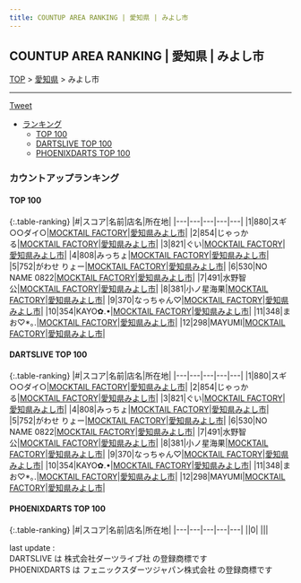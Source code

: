 ```yaml
---
title: COUNTUP AREA RANKING | 愛知県 | みよし市
---
```

## COUNTUP AREA RANKING | 愛知県 | みよし市

[TOP](/darts/rank/) > [愛知県](/darts/rank/愛知県/) > みよし市

___

<a href="https://twitter.com/share?ref_src=twsrc%5Etfw" data-text="COUNTUP AREA RANKING | 愛知県みよし市" class="twitter-share-button" data-hashtags="DARTSLIVE,PHOENIXDARTS,darts,ダーツ" data-show-count="false">Tweet</a>

* [ランキング](#カウントアップランキング)
    * [TOP 100](#top-100)
    * [DARTSLIVE TOP 100](#dartslive-top-100)
    * [PHOENIXDARTS TOP 100](#phoenixdarts-top-100)

### カウントアップランキング

#### TOP 100



{:.table-ranking}
|#|スコア|名前|店名|所在地|
|---|---|---|---|---|
|1|880|<span class="rank-name-dl">スギ○○ダイ○</span>|<a href="https://search.dartslive.com/jp/shop/8ac715476efa69610d9b047a20a7ba1e">MOCKTAIL FACTORY</a>|<a href="/darts/rank/愛知県/みよし市">愛知県みよし市</a>|
|2|854|<span class="rank-name-dl">じゃっかる</span>|<a href="https://search.dartslive.com/jp/shop/8ac715476efa69610d9b047a20a7ba1e">MOCKTAIL FACTORY</a>|<a href="/darts/rank/愛知県/みよし市">愛知県みよし市</a>|
|3|821|<span class="rank-name-dl">ぐい</span>|<a href="https://search.dartslive.com/jp/shop/8ac715476efa69610d9b047a20a7ba1e">MOCKTAIL FACTORY</a>|<a href="/darts/rank/愛知県/みよし市">愛知県みよし市</a>|
|4|808|<span class="rank-name-dl">みっちょ</span>|<a href="https://search.dartslive.com/jp/shop/8ac715476efa69610d9b047a20a7ba1e">MOCKTAIL FACTORY</a>|<a href="/darts/rank/愛知県/みよし市">愛知県みよし市</a>|
|5|752|<span class="rank-name-dl">がわせ りょー</span>|<a href="https://search.dartslive.com/jp/shop/8ac715476efa69610d9b047a20a7ba1e">MOCKTAIL FACTORY</a>|<a href="/darts/rank/愛知県/みよし市">愛知県みよし市</a>|
|6|530|<span class="rank-name-dl">NO NAME 0822</span>|<a href="https://search.dartslive.com/jp/shop/8ac715476efa69610d9b047a20a7ba1e">MOCKTAIL FACTORY</a>|<a href="/darts/rank/愛知県/みよし市">愛知県みよし市</a>|
|7|491|<span class="rank-name-dl">水野智公</span>|<a href="https://search.dartslive.com/jp/shop/8ac715476efa69610d9b047a20a7ba1e">MOCKTAIL FACTORY</a>|<a href="/darts/rank/愛知県/みよし市">愛知県みよし市</a>|
|8|381|<span class="rank-name-dl">小ノ星海果</span>|<a href="https://search.dartslive.com/jp/shop/8ac715476efa69610d9b047a20a7ba1e">MOCKTAIL FACTORY</a>|<a href="/darts/rank/愛知県/みよし市">愛知県みよし市</a>|
|9|370|<span class="rank-name-dl">なっちゃん♡</span>|<a href="https://search.dartslive.com/jp/shop/8ac715476efa69610d9b047a20a7ba1e">MOCKTAIL FACTORY</a>|<a href="/darts/rank/愛知県/みよし市">愛知県みよし市</a>|
|10|354|<span class="rank-name-dl">KAYO✿.•</span>|<a href="https://search.dartslive.com/jp/shop/8ac715476efa69610d9b047a20a7ba1e">MOCKTAIL FACTORY</a>|<a href="/darts/rank/愛知県/みよし市">愛知県みよし市</a>|
|11|348|<span class="rank-name-dl">まお♡*｡.</span>|<a href="https://search.dartslive.com/jp/shop/8ac715476efa69610d9b047a20a7ba1e">MOCKTAIL FACTORY</a>|<a href="/darts/rank/愛知県/みよし市">愛知県みよし市</a>|
|12|298|<span class="rank-name-dl">MAYUMI</span>|<a href="https://search.dartslive.com/jp/shop/8ac715476efa69610d9b047a20a7ba1e">MOCKTAIL FACTORY</a>|<a href="/darts/rank/愛知県/みよし市">愛知県みよし市</a>|


#### DARTSLIVE TOP 100



{:.table-ranking}
|#|スコア|名前|店名|所在地|
|---|---|---|---|---|
|1|880|<span class="rank-name-dl">スギ○○ダイ○</span>|<a href="https://search.dartslive.com/jp/shop/8ac715476efa69610d9b047a20a7ba1e">MOCKTAIL FACTORY</a>|<a href="/darts/rank/愛知県/みよし市">愛知県みよし市</a>|
|2|854|<span class="rank-name-dl">じゃっかる</span>|<a href="https://search.dartslive.com/jp/shop/8ac715476efa69610d9b047a20a7ba1e">MOCKTAIL FACTORY</a>|<a href="/darts/rank/愛知県/みよし市">愛知県みよし市</a>|
|3|821|<span class="rank-name-dl">ぐい</span>|<a href="https://search.dartslive.com/jp/shop/8ac715476efa69610d9b047a20a7ba1e">MOCKTAIL FACTORY</a>|<a href="/darts/rank/愛知県/みよし市">愛知県みよし市</a>|
|4|808|<span class="rank-name-dl">みっちょ</span>|<a href="https://search.dartslive.com/jp/shop/8ac715476efa69610d9b047a20a7ba1e">MOCKTAIL FACTORY</a>|<a href="/darts/rank/愛知県/みよし市">愛知県みよし市</a>|
|5|752|<span class="rank-name-dl">がわせ りょー</span>|<a href="https://search.dartslive.com/jp/shop/8ac715476efa69610d9b047a20a7ba1e">MOCKTAIL FACTORY</a>|<a href="/darts/rank/愛知県/みよし市">愛知県みよし市</a>|
|6|530|<span class="rank-name-dl">NO NAME 0822</span>|<a href="https://search.dartslive.com/jp/shop/8ac715476efa69610d9b047a20a7ba1e">MOCKTAIL FACTORY</a>|<a href="/darts/rank/愛知県/みよし市">愛知県みよし市</a>|
|7|491|<span class="rank-name-dl">水野智公</span>|<a href="https://search.dartslive.com/jp/shop/8ac715476efa69610d9b047a20a7ba1e">MOCKTAIL FACTORY</a>|<a href="/darts/rank/愛知県/みよし市">愛知県みよし市</a>|
|8|381|<span class="rank-name-dl">小ノ星海果</span>|<a href="https://search.dartslive.com/jp/shop/8ac715476efa69610d9b047a20a7ba1e">MOCKTAIL FACTORY</a>|<a href="/darts/rank/愛知県/みよし市">愛知県みよし市</a>|
|9|370|<span class="rank-name-dl">なっちゃん♡</span>|<a href="https://search.dartslive.com/jp/shop/8ac715476efa69610d9b047a20a7ba1e">MOCKTAIL FACTORY</a>|<a href="/darts/rank/愛知県/みよし市">愛知県みよし市</a>|
|10|354|<span class="rank-name-dl">KAYO✿.•</span>|<a href="https://search.dartslive.com/jp/shop/8ac715476efa69610d9b047a20a7ba1e">MOCKTAIL FACTORY</a>|<a href="/darts/rank/愛知県/みよし市">愛知県みよし市</a>|
|11|348|<span class="rank-name-dl">まお♡*｡.</span>|<a href="https://search.dartslive.com/jp/shop/8ac715476efa69610d9b047a20a7ba1e">MOCKTAIL FACTORY</a>|<a href="/darts/rank/愛知県/みよし市">愛知県みよし市</a>|
|12|298|<span class="rank-name-dl">MAYUMI</span>|<a href="https://search.dartslive.com/jp/shop/8ac715476efa69610d9b047a20a7ba1e">MOCKTAIL FACTORY</a>|<a href="/darts/rank/愛知県/みよし市">愛知県みよし市</a>|


#### PHOENIXDARTS TOP 100



{:.table-ranking}
|#|スコア|名前|店名|所在地|
|---|---|---|---|---|
||0|<span class="rank-name-dl"> </span>|<a href=""></a>|<a href="/darts/rank//"></a>|


<div class="footer border-top border-gray-light mt-5 pt-3 text-right text-gray">
    last update : <span style="font-weight: italic" id="foot_last_modified"></span><br />
    DARTSLIVE は 株式会社ダーツライブ社 の登録商標です<br />
    PHOENIXDARTS は フェニックスダーツジャパン株式会社 の登録商標です<br />
</div>

<script src="https://cdnjs.cloudflare.com/ajax/libs/jquery.tablesorter/2.31.3/js/jquery.tablesorter.min.js" integrity="sha512-qzgd5cYSZcosqpzpn7zF2ZId8f/8CHmFKZ8j7mU4OUXTNRd5g+ZHBPsgKEwoqxCtdQvExE5LprwwPAgoicguNg==" crossorigin="anonymous" referrerpolicy="no-referrer"></script>
<link rel="stylesheet" href="https://cdnjs.cloudflare.com/ajax/libs/jquery.tablesorter/2.31.3/css/theme.default.min.css" integrity="sha512-wghhOJkjQX0Lh3NSWvNKeZ0ZpNn+SPVXX1Qyc9OCaogADktxrBiBdKGDoqVUOyhStvMBmJQ8ZdMHiR3wuEq8+w==" crossorigin="anonymous" referrerpolicy="no-referrer" />
<script>
$(function() {
    $(".table-ranking").tablesorter({sortList:[[0, 0]]});
    $("#foot_last_modified").text(formatDate(new Date(document.lastModified), 'yyyy-MM-dd HH:mm:ss'));
});
</script>

<script async src="https://platform.twitter.com/widgets.js" charset="utf-8"></script>